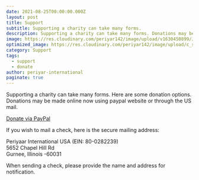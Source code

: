 ```yaml
---
date: 2021-08-25T00:00:00.000Z
layout: post
title: Support
subtitle: Supporting a charity can take many forms.
description: Supporting a charity can take many forms. Donations may be made online now using paypal website or through the US mail. 
image: https://res.cloudinary.com/periyar142/image/upload/v1630450899/Join_h0dems.jpg
optimized_image: https://res.cloudinary.com/periyar142/image/upload/c_scale,w_380/v1630450899/Join_h0dems.jpg
category: Support
tags:
  - support
  - donate
author: periyar-international
paginate: true
---
```


Supporting a charity can take many forms. Here  are some donation options. Donations may be made online now using paypal website or through the US mail. 

<a href="https://www.paypal.com/us/fundraiser/charity/3378979">Donate via PayPal</a>

If you wish to mail a check, here is the secure mailing address:

<p>
Periyaar International USA (EIN: 80-0282239)<br/>
5652 Chapel Hill Rd<br/>
Gurnee, Illinois -60031
</p>

When sending a check, please provide the name and address for notification.







